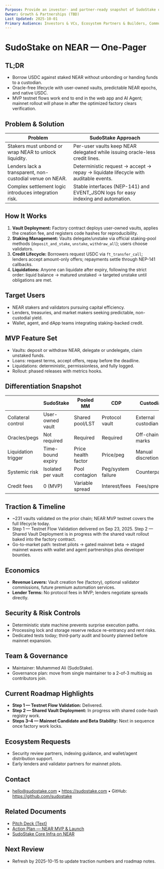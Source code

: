 ```yaml
---
Purpose: Provide an investor- and partner-ready snapshot of SudoStake on NEAR.
Owner: Growth & Partnerships (TBD)
Last Updated: 2025-10-01
Primary Audience: Investors & VCs, Ecosystem Partners & Builders, Community & Prospective Users
---
```


# SudoStake on NEAR — One-Pager

## TL;DR
- Borrow USDC against staked NEAR without unbonding or handing funds to a custodian.
- Oracle-free lifecycle with user-owned vaults, predictable NEAR epochs, and native USDC.
- MVP testnet flows work end to end in the web app and AI Agent; mainnet rollout will phase in after the optimized factory clears verification.

## Problem & Solution
| Problem | SudoStake Approach |
| --- | --- |
| Stakers must unbond or wrap NEAR to unlock liquidity. | Per-user vaults keep NEAR delegated while issuing oracle-less credit lines. |
| Lenders lack a transparent, non-custodial venue on NEAR. | Deterministic request → accept → repay → liquidate lifecycle with auditable events. |
| Complex settlement logic introduces integration risk. | Stable interfaces (NEP-141) and EVENT_JSON logs for easy indexing and automation. |

## How It Works
1. **Vault Deployment:** Factory contract deploys user-owned vaults, applies the creation fee, and registers code hashes for reproducibility.
2. **Staking Management:** Vaults delegate/unstake via official staking-pool methods (`deposit_and_stake`, `unstake`, `withdraw_all`); users choose validators.
3. **Credit Lifecycle:** Borrowers request USDC via `ft_transfer_call`; lenders accept amount-only offers; repayments settle through NEP-141 callbacks.
4. **Liquidations:** Anyone can liquidate after expiry, following the strict order: liquid balance → matured unstaked → targeted unstake until obligations are met.

## Target Users
- NEAR stakers and validators pursuing capital efficiency.
- Lenders, treasuries, and market makers seeking predictable, non-custodial yield.
- Wallet, agent, and dApp teams integrating staking-backed credit.

## MVP Feature Set
- Vaults: deposit or withdraw NEAR, delegate or undelegate, claim unstaked funds.
- Loans: request terms, accept offers, repay before the deadline.
- Liquidations: deterministic, permissionless, and fully logged.
- Rollout: phased releases with metrics hooks.

## Differentiation Snapshot
|  | SudoStake | Pooled MM | CDP | Custodial |
|---|---|---|---|---|
| Collateral control | User-owned vault | Shared pool/LST | Protocol vault | External custodian |
| Oracles/pegs | Not required | Required | Required | Off-chain marks |
| Liquidation trigger | Time-bound expiry | Price health factor | Price/peg | Manual discretion |
| Systemic risk | Isolated per vault | Pool contagion | Peg/system failure | Counterparty |
| Credit fees | 0 (MVP) | Variable spread | Interest/fees | Fees/spread |

## Traction & Timeline
- ~231 vaults validated on the prior chain; NEAR MVP testnet covers the full lifecycle today.
- Step 1 — Testnet Flow Validation delivered on Sep 23, 2025. Step 2 — Shared Vault Deployment is in progress with the shared vault rollout baked into the factory contract.
- Go-to-market path: testnet pilots → gated mainnet beta → staged mainnet waves with wallet and agent partnerships plus developer bounties.

## Economics
- **Revenue Levers:** Vault creation fee (factory), optional validator commissions, future premium automation services.
- **Lender Terms:** No protocol fees in MVP; lenders negotiate spreads directly.

## Security & Risk Controls
- Deterministic state machine prevents surprise execution paths.
- Processing lock and storage reserve reduce re-entrancy and rent risks.
- Dedicated tests today; third-party audit and bounty planned before mainnet expansion.

## Team & Governance
- Maintainer: Muhammed Ali (SudoStake).
- Governance plan: move from single maintainer to a 2-of-3 multisig as contributors join.

## Current Roadmap Highlights
- **Step 1 — Testnet Flow Validation:** Delivered.
- **Step 2 — Shared Vault Deployment:** In progress with shared code-hash registry work.
- **Steps 3–4 — Mainnet Candidate and Beta Stability:** Next in sequence once factory work locks.

## Ecosystem Requests
- Security review partners, indexing guidance, and wallet/agent distribution support.
- Early lenders and validator partners for mainnet pilots.

## Contact
- hello@sudostake.com • https://sudostake.com • GitHub: https://github.com/sudostake

## Related Documents
- [Pitch Deck (Text)](./pitch-deck-sudostake-near.md)
- [Action Plan — NEAR MVP & Launch](../execution/sudostake-action-plan-near-mvp.md)
- [SudoStake Core Infra on NEAR](../systems/sudostake-core-infra-on-near.md)

## Next Review
- Refresh by 2025-10-15 to update traction numbers and roadmap notes.
